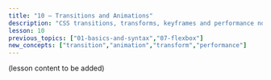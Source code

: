 ```yaml
---
title: "10 — Transitions and Animations"
description: "CSS transitions, transforms, keyframes and performance notes." 
lesson: 10
previous_topics: ["01-basics-and-syntax","07-flexbox"]
new_concepts: ["transition","animation","transform","performance"]
---
```


(lesson content to be added)
